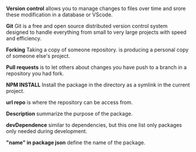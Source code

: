 **Version control** allows you to manage changes to files over time and srore these modification in a database or VScode.

**Git**  Git is a free and open source distributed version control system designed to handle everything from small to very large projects with speed and efficiency.

**Forking**  Taking a copy of someone repository. is producing a personal copy of someone else's project.

**Pull requests** is to let others about changes you have push to a branch in a repository you had fork.

**NPM INSTALL**  Install the package in the directory as a symlink in the current project.

**url repo**  is where the repository can be access from.

**Description** summarize the purpose of the package.

**devDependence**  similar to dependencies, but this one list only packages only needed during development.

**"name" in package json**  define the name of the package.